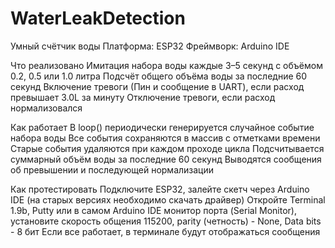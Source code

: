 # WaterLeakDetection
Умный счётчик воды
Платформа: ESP32
Фреймворк: Arduino IDE

Что реализовано
Имитация набора воды каждые 3–5 секунд с объёмом 0.2, 0.5 или 1.0 литра
Подсчёт общего объёма воды за последние 60 секунд
Включение тревоги (Пин и сообщение в UART), если расход превышает 3.0L за минуту
Отключение тревоги, если расход нормализовался

Как работает
В loop() периодически генерируется случайное событие набора воды
Все события сохраняются в массив с отметками времени
Старые события удаляются при каждом проходе цикла
Подсчитывается суммарный объём воды за последние 60 секунд
Выводятся сообщения об превышении и последующей нормализации 

Как протестировать
Подключите ESP32, залейте скетч через Arduino IDE (на старых версиях необходимо скачать драйвер)
Откройте Terminal 1.9b, Putty или в самом Arduino IDE монитор порта (Serial Monitor), установите скорость общения 115200, parity (четность) - None, Data bits - 8 бит
Если все работает, в терминале будут отображаться сообщения

